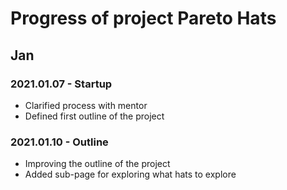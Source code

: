 # Progress of project Pareto Hats 

## Jan
### 2021.01.07 - Startup
- Clarified process with mentor
- Defined first outline of the project

### 2021.01.10 - Outline
- Improving the outline of the project
- Added sub-page for exploring what hats to explore